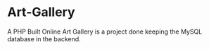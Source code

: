 # Art-Gallery
A PHP Built Online Art Gallery is a project done keeping the MySQL database in the backend. 
